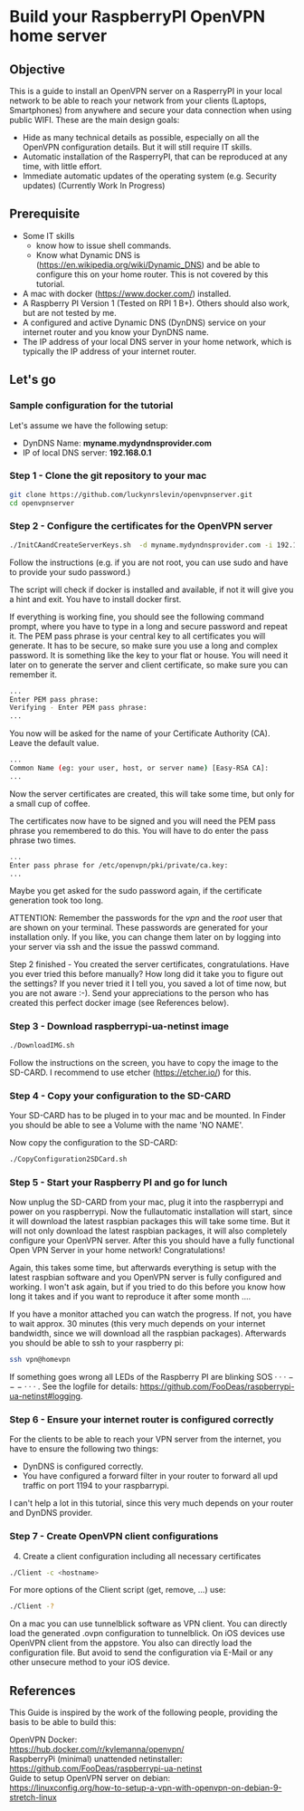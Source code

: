# Build your RaspberryPI OpenVPN home server

## Objective
This is a guide to install an OpenVPN server on a RasperryPI in your local network to be able to reach your network from your clients (Laptops, Smartphones) from anywhere and secure your data connection when using public WIFI.
These are the main design goals:
- Hide as many technical details as possible, especially on all the OpenVPN configuration details. But it will still require IT skills.
- Automatic installation of the RasperryPI, that can be reproduced at any time, with little effort.
- Immediate automatic updates of the operating system (e.g. Security updates) (Currently Work In Progress)

## Prerequisite
- Some IT skills
    - know how to issue shell commands.
    - Know what Dynamic DNS is (https://en.wikipedia.org/wiki/Dynamic_DNS) and be able to configure this on your home router. This is not covered by this tutorial.
- A mac with docker (https://www.docker.com/) installed.
- A Raspberry PI Version 1 (Tested on RPI 1 B+). Others should also work, but are not tested by me.
- A configured and active Dynamic DNS (DynDNS) service on your internet router and you know your DynDNS name.
- The IP address of your local DNS server in your home network, which is typically the IP address of your internet router.

## Let's go

### Sample configuration for the tutorial
Let's assume we have the following setup:
- DynDNS Name: **myname.mydyndnsprovider.com**
- IP of local DNS server: **192.168.0.1**

### Step 1 - Clone the git repository to your mac
```sh
git clone https://github.com/luckynrslevin/openvpnserver.git
cd openvpnserver
```

### Step 2 - Configure the certificates for the OpenVPN server
```sh
./InitCAandCreateServerKeys.sh  -d myname.mydyndnsprovider.com -i 192.168.0.1
```
Follow the instructions (e.g. if you are not root, you can use sudo and have to provide your sudo password.)

The script will check if docker is installed and available, if not it will give you a hint and exit. You have to install docker first.

If everything is working fine, you should see the following command prompt, where you have to type in a long and secure password and repeat it. The PEM pass phrase is your central key to all certificates you will generate. It has to be secure, so make sure you use a long and complex password. It is something like the key to your flat or house. You will need it later on to generate the server and client certificate, so make sure you can remember it.
```sh
...
Enter PEM pass phrase: 
Verifying - Enter PEM pass phrase:
...
```

You now will be asked for the name of your Certificate Authority (CA). Leave the default value.
```sh
...
Common Name (eg: your user, host, or server name) [Easy-RSA CA]:
...
```
Now the server certificates are created, this will take some time, but only for a small cup of coffee.

The certificates now have to be signed and you will need the PEM pass phrase you remembered to do this. You will have to do enter the pass phrase two times.
```sh
...
Enter pass phrase for /etc/openvpn/pki/private/ca.key:
...
```
Maybe you get asked for the sudo password again, if the certificate generation took too long.

ATTENTION: Remember the passwords for the *vpn* and the *root* user that are shown on your terminal. These passwords are generated for your installation only. If you like, you can change them later on by logging into your server via ssh and the issue the passwd command.

Step 2 finished - You created the server certificates, congratulations. Have you ever tried this before manually? How long did it take you to figure out the settings? If you never tried it I tell you, you saved a lot of time now, but you are not aware :-). Send your appreciations to the person who has created this perfect docker image (see References below).

### Step 3 - Download raspberrypi-ua-netinst image
```sh
./DownloadIMG.sh
```
Follow the instructions on the screen, you have to copy the image to the SD-CARD.
I recommend to use etcher (https://etcher.io/) for this.

### Step 4 - Copy your configuration to the SD-CARD

Your SD-CARD has to be pluged in to your mac and be mounted. In Finder you should be able to see a Volume with the name 'NO NAME'.

Now copy the configuration to the SD-CARD:
```sh
./CopyConfiguration2SDCard.sh
```
### Step 5 - Start your Raspberry PI and go for lunch
Now unplug the SD-CARD from your mac, plug it into the raspberrypi and power on you raspberrypi. Now the fullautomatic installation will start, since it will download the latest raspbian packages this will take some time. But it will not only download the latest raspbian packages, it will also completely configure your OpenVPN server. After this you should have a fully functional Open VPN Server in your home network! Congratulations!

Again, this takes some time, but afterwards everything is setup with the latest raspbian software and you OpenVPN server is fully configured and working. I won't ask again, but if you tried to do this before you know how long it takes and if you want to reproduce it after some month ....

If you have a monitor attached you can watch the progress. If not, you have to wait approx. 30 minutes (this very much depends on your internet bandwidth, since we will download all the raspbian packages). Afterwards you should be able to ssh to your raspberry pi:
```sh
ssh vpn@homevpn
```
If something goes wrong all LEDs of the Raspberry PI are blinking SOS · · · − − − · · · .
See the logfile for details: https://github.com/FooDeas/raspberrypi-ua-netinst#logging.

### Step 6 - Ensure your internet router is configured correctly
For the clients to be able to reach your VPN server from the internet, you have to ensure the following two things:
- DynDNS is configured correctly.
- You have configured a forward filter in your router to forward all upd traffic on port 1194 to your raspbarrypi.

I can't help a lot in this tutorial, since this very much depends on your router and DynDNS provider.

### Step 7 - Create OpenVPN client configurations
4) Create a client configuration including all necessary certificates
```sh
./Client -c <hostname>
```
For more options of the Client script (get, remove, ...) use:
```sh
./Client -?
```

On a mac you can use tunnelblick software as VPN client. You can directly load the generated <clientname>.ovpn configuration to tunnelblick.
On iOS devices use OpenVPN client from the appstore. You also can directly load the configuration file. But avoid to send the configuration via E-Mail or any other unsecure method to your iOS device.

## References
This Guide is inspired by the work of the following people, providing the basis to be able to build this:

OpenVPN Docker:  
https://hub.docker.com/r/kylemanna/openvpn/  
RaspberryPi (minimal) unattended netinstaller:  
https://github.com/FooDeas/raspberrypi-ua-netinst  
Guide to setup OpenVPN server on debian:  
https://linuxconfig.org/how-to-setup-a-vpn-with-openvpn-on-debian-9-stretch-linux
